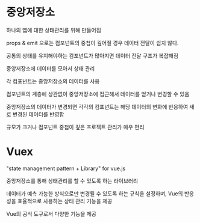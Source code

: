 # 중앙저장소

하나의 앱에 대한 상태관리를 위해 만들어짐

props & emit 으로는 컴포넌트의 중첩이 깊어질 경우 데이터 전달이 쉽지 않다.

공통의 상태를 유지해야하는 컴포넌트가 많아지면 데이터 전달 구조가 복잡해짐

중앙저장소에 데이터를 모아서 상태 관리

각 컴포넌트는 중앙저장소의 데이터를 사용

컴포넌트의 계층에 상관없이 중앙저장소에 접근해서 데이터를 얻거나 변경할 수 있음

중앙저장소의 데이터가 변경되면 각각의 컴포넌트는 해당 데이터의 변화에 반응하여 새로 변경된 데이터를 반영함

규모가 크거나 컴포넌트 중첩이 깊은 프로젝트 관리가 매우 편리


# Vuex

"state management pattern + Library" for vue.js

중앙저장소를 통해 상태관리를 할 수 있도록 하는 라이브러리

데이터가 예측 가능한 방식으로만 변경될 수 있도록 하는 규칙을 설정하며, Vue의 반응성을 효율적으로 사용하는 상태 관리 기능을 제공

Vue의 공식 도구로서 다양한 기능을 제공
